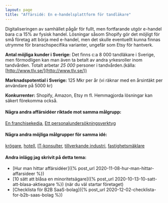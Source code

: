 ```yaml
---
layout: page
title: "Affärsidé: En e-handelsplattform för tandläkare"
---
```

Digitaliseringen av samhället pågår för fullt, men fortfarande utgör e-handel bara c:a 15% av fysisk handel. Lösningar såsom Shopify gör det möjligt för små företag att börja med e-handel, men det skulle eventuellt kunna finnas utrymme för branschspecifika varianter, ungefär som Etsy för hantverk.

**Antal möjliga kunder i Sverige:** Det finns c:a 8 000 tandläkare i Sverige, men förmodligen kan man även ta betalt av andra yrkesroller inom tandvården. Totalt arbetar *25 000* personer i tandvården.(källa: [http://www.tlv.se/](http://www.tlv.se/))

**Marknadspotential i Sverige:** 125 Mkr per år (vi räknar med en årsintäkt per användare på 5000 kr)

**Konkurrenter:** Shopify, Amazon, Etsy m fl. Hemmagjorda lösningar kan säkert förekomma också.

#### Några andra affärsidéer riktade mot samma målgrupp:
[En franchisekedja](/affarsideer/en-franchisekedja-av-tandlakare/), [Ett personalundersökningsverktyg](/affarsideer/ett-personalundersokningsverktyg-for-tandlakare/)


#### Några andra möjliga målgrupper för samma idé:
[krögare](/affarsideer/en-e-handelsplattform-for-krogare/), [hotell](/affarsideer/en-e-handelsplattform-for-hotell/), [IT-konsulter](/affarsideer/en-e-handelsplattform-for-it-konsulter/), [tillverkande industri](/affarsideer/en-e-handelsplattform-for-tillverkande-industri/), [fastighetsmäklare](/affarsideer/en-e-handelsplattform-for-fastighetsmaklare/)

#### Andra inlägg jag skrivit på detta tema:
- [Hur man hittar affärsidéer]({% post_url 2020-11-08-hur-man-hittar-affarsideer %})
- [10 sätt att blåsa en minoritetsägare]({% post_url 2020-10-13-10-satt-att-blasa-aktieagare %}) (när du väl startar företaget)
- [Checklista för B2B SaaS-bolag]({% post_url 2020-12-02-checklista-for-b2b-saas-bolag %})

